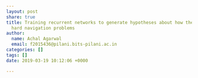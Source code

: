 ```yaml
---
layout: post
share: true
title: Training recurrent networks to generate hypotheses about how the brain solves
  hard navigation problems
author:
  name: Achal Agarwal
  email: f2015436@pilani.bits-pilani.ac.in
categories: []
tags: []
date: 2019-03-19 10:12:06 +0000

---
```

